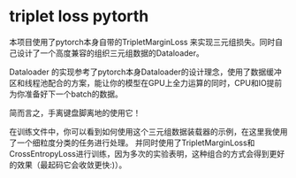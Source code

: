 # triplet loss pytorth

本项目使用了pytorch本身自带的TripletMarginLoss 来实现三元组损失。同时自己设计了一个高度兼容的组织三元组数据的Dataloader。

Dataloader 的实现参考了pytorch本身Dataloader的设计理念，使用了数据缓冲区和线程池配合的方案，能让你的模型在GPU上全力运算的同时，CPU和IO提前为你准备好下一个batch的数据。

简而言之，手离键盘脚离地的使用它！

在训练文件中，你可以看到如何使用这个三元组数据装载器的示例，在这里我使用了一个细粒度分类的任务进行处理。
并同时使用了TripletMarginLoss和CrossEntropyLoss进行训练，因为多次的实验表明，这种组合的方式会得到更好的效果（最起码它会收敛更快:)）。
